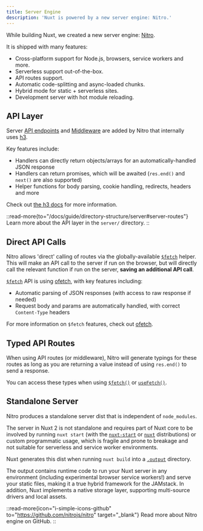 ```yaml
---
title: Server Engine
description: 'Nuxt is powered by a new server engine: Nitro.'
---
```


While building Nuxt, we created a new server engine: [Nitro](https://nitro.unjs.io).

It is shipped with many features:

- Cross-platform support for Node.js, browsers, service workers and more.
- Serverless support out-of-the-box.
- API routes support.
- Automatic code-splitting and async-loaded chunks.
- Hybrid mode for static + serverless sites.
- Development server with hot module reloading.

## API Layer

Server [API endpoints](/docs/guide/directory-structure/server#api-routes) and [Middleware](/docs/guide/directory-structure/server#server-middleware) are added by Nitro that internally uses [h3](https://github.com/unjs/h3).

Key features include:

- Handlers can directly return objects/arrays for an automatically-handled JSON response
- Handlers can return promises, which will be awaited (`res.end()` and `next()` are also supported)
- Helper functions for body parsing, cookie handling, redirects, headers and more

Check out [the h3 docs](https://github.com/unjs/h3) for more information.

::read-more{to="/docs/guide/directory-structure/server#server-routes"}
Learn more about the API layer in the `server/` directory.
::

## Direct API Calls

Nitro allows 'direct' calling of routes via the globally-available [`$fetch`](/docs/api/utils/dollarfetch) helper. This will make an API call to the server if run on the browser, but will directly call the relevant function if run on the server, **saving an additional API call**.

[`$fetch`](/docs/api/utils/dollarfetch) API is using [ofetch](https://github.com/unjs/ofetch), with key features including:

- Automatic parsing of JSON responses (with access to raw response if needed)
- Request body and params are automatically handled, with correct `Content-Type` headers

For more information on `$fetch` features, check out [ofetch](https://github.com/unjs/ofetch).

## Typed API Routes

When using API routes (or middleware), Nitro will generate typings for these routes as long as you are returning a value instead of using `res.end()` to send a response.

You can access these types when using [`$fetch()`](/docs/api/utils/dollarfetch) or [`useFetch()`](/docs/api/composables/use-fetch).

## Standalone Server

Nitro produces a standalone server dist that is independent of `node_modules`.

The server in Nuxt 2 is not standalone and requires part of Nuxt core to be involved by running `nuxt start` (with the [`nuxt-start`](https://www.npmjs.com/package/nuxt-start) or [`nuxt`](https://www.npmjs.com/package/nuxt) distributions) or custom programmatic usage, which is fragile and prone to breakage and not suitable for serverless and service worker environments.

Nuxt generates this dist when running `nuxt build` into a [`.output`](/docs/guide/directory-structure/output) directory.

The output contains runtime code to run your Nuxt server in any environment (including experimental browser service workers!) and serve your static files, making it a true hybrid framework for the JAMstack. In addition, Nuxt implements a native storage layer, supporting multi-source drivers and local assets.

::read-more{icon="i-simple-icons-github" to="https://github.com/nitrojs/nitro" target="_blank"}
Read more about Nitro engine on GitHub.
::
